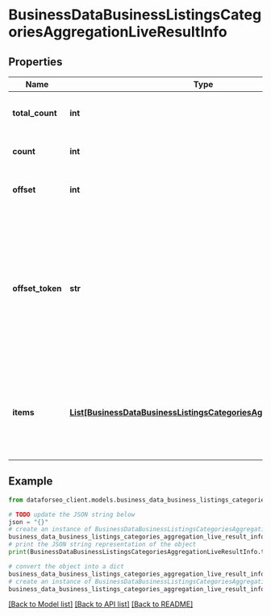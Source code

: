 # BusinessDataBusinessListingsCategoriesAggregationLiveResultInfo


## Properties

Name | Type | Description | Notes
------------ | ------------- | ------------- | -------------
**total_count** | **int** | total number of results in our database relevant to your request | [optional] 
**count** | **int** | item types the number of items in the items array | [optional] 
**offset** | **int** | offset in the results array of returned categories | [optional] 
**offset_token** | **str** | token for subsequent requests by specifying the unique offset_token when setting a new task, you will get the subsequent results of the initial task; offset_token values are unique for each subsequent task | [optional] 
**items** | [**List[BusinessDataBusinessListingsCategoriesAggregationLiveItem]**](BusinessDataBusinessListingsCategoriesAggregationLiveItem.md) | encountered item types types of search engine results encountered in the items array; possible item types: business_category | [optional] 

## Example

```python
from dataforseo_client.models.business_data_business_listings_categories_aggregation_live_result_info import BusinessDataBusinessListingsCategoriesAggregationLiveResultInfo

# TODO update the JSON string below
json = "{}"
# create an instance of BusinessDataBusinessListingsCategoriesAggregationLiveResultInfo from a JSON string
business_data_business_listings_categories_aggregation_live_result_info_instance = BusinessDataBusinessListingsCategoriesAggregationLiveResultInfo.from_json(json)
# print the JSON string representation of the object
print(BusinessDataBusinessListingsCategoriesAggregationLiveResultInfo.to_json())

# convert the object into a dict
business_data_business_listings_categories_aggregation_live_result_info_dict = business_data_business_listings_categories_aggregation_live_result_info_instance.to_dict()
# create an instance of BusinessDataBusinessListingsCategoriesAggregationLiveResultInfo from a dict
business_data_business_listings_categories_aggregation_live_result_info_form_dict = business_data_business_listings_categories_aggregation_live_result_info.from_dict(business_data_business_listings_categories_aggregation_live_result_info_dict)
```
[[Back to Model list]](../README.md#documentation-for-models) [[Back to API list]](../README.md#documentation-for-api-endpoints) [[Back to README]](../README.md)


